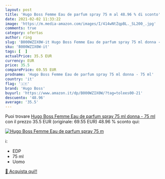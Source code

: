 ```yaml
---
layout: post
title: 'Hugo Boss Femme Eau de parfum spray 75 m al 48.96 % di sconto'
date: 2021-02-02 11:33:22
image: 'https://m.media-amazon.com/images/I/414wNtZqpBL._SL200_.jpg'
comments: true
category: ofertas
author: ring
slug: 'B000WZIX0W-it Hugo Boss Femme Eau de parfum spray 75 ml donna - 75 ml'
sku: 'B000WZIX0W-it'
tags: [  ]
actualPrice: 35.5 EUR
currency: EUR
price: 35.5
comparePrice: 69.55 EUR
prodname: 'Hugo Boss Femme Eau de parfum spray 75 ml donna - 75 ml'
country: 'it'
flag: '🇮🇹'
brand: 'Hugo Boss'
buyurl: 'https://www.amazon.it/dp/B000WZIX0W/?tag=tolees00-21'
descuento: '48.96'
average: '35.5'
---
```


Puoi trovare [Hugo Boss Femme Eau de parfum spray 75 ml donna - 75 ml](https://www.amazon.it/dp/B000WZIX0W/?tag=tolees00-21) con il prezzo 35.5 EUR (originale: 69.55 EUR) 48.96 % sconto qui:

[![Hugo Boss Femme Eau de parfum spray 75 m](https://m.media-amazon.com/images/I/414wNtZqpBL._SL200_.jpg)](https://www.amazon.it/dp/B000WZIX0W/?tag=tolees00-21)

ℹ️:

- EDP
- 75 ml
- Uomo

[🛒 Acquista qui!!](https://www.amazon.it/dp/B000WZIX0W/?tag=tolees00-21)
